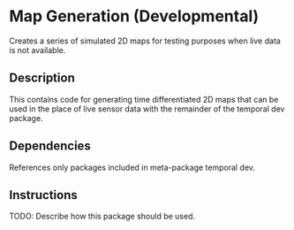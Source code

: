 # Map Generation (Developmental)

Creates a series of simulated 2D maps for testing purposes when live data is not available.

## Description

This contains code for generating time differentiated 2D maps that can be used in the place of live sensor data with the remainder of the temporal dev package.

## Dependencies

References only packages included in meta-package temporal dev.

## Instructions

TODO: Describe how this package should be used.
